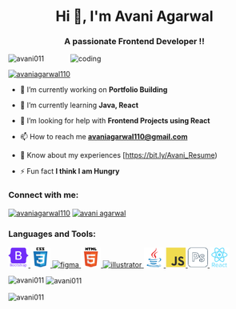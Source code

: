 <h1 align="center">Hi 👋, I'm Avani Agarwal</h1>
<h3 align="center">A passionate Frontend Developer !!<br></h3>

<img align="right" alt="coding" width="380" src="https://cdna.artstation.com/p/assets/images/images/042/631/286/original/bryan-rodriguez-belchibia-1-rightspeed.gif?1635037562">

<p align="left"> <img src="https://komarev.com/ghpvc/?username=avani011&label=Profile%20views&color=0e75b6&style=flat" alt="avani011" /> </p>

<p align="left"> <a href="https://twitter.com/avaniagarwal110" target="blank"><img src="https://img.shields.io/twitter/follow/avaniagarwal110?logo=twitter&style=for-the-badge" alt="avaniagarwal110" /></a> </p>

- 🔭 I’m currently working on **Portfolio Building**

- 🌱 I’m currently learning **Java, React**

- 🤝 I’m looking for help with **Frontend Projects using React**

- 📫 How to reach me **avaniagarwal110@gmail.com**

- 📄 Know about my experiences [https://bit.ly/Avani_Resume)

- ⚡ Fun fact **I think I am Hungry**

<h3 align="left">Connect with me:</h3>
<p align="left">
<a href="https://twitter.com/avaniagarwal110" target="blank"><img align="center" src="https://raw.githubusercontent.com/rahuldkjain/github-profile-readme-generator/master/src/images/icons/Social/twitter.svg" alt="avaniagarwal110" height="30" width="40" /></a>
<a href="https://linkedin.com/in/avani agarwal" target="blank"><img align="center" src="https://raw.githubusercontent.com/rahuldkjain/github-profile-readme-generator/master/src/images/icons/Social/linked-in-alt.svg" alt="avani agarwal" height="30" width="40" /></a>
</p>

<h3 align="left">Languages and Tools:</h3>
<p align="left"> <a href="https://getbootstrap.com" target="_blank" rel="noreferrer"> <img src="https://raw.githubusercontent.com/devicons/devicon/master/icons/bootstrap/bootstrap-plain-wordmark.svg" alt="bootstrap" width="40" height="40"/> </a> <a href="https://www.w3schools.com/css/" target="_blank" rel="noreferrer"> <img src="https://raw.githubusercontent.com/devicons/devicon/master/icons/css3/css3-original-wordmark.svg" alt="css3" width="40" height="40"/> </a> <a href="https://www.figma.com/" target="_blank" rel="noreferrer"> <img src="https://www.vectorlogo.zone/logos/figma/figma-icon.svg" alt="figma" width="40" height="40"/> </a> <a href="https://www.w3.org/html/" target="_blank" rel="noreferrer"> <img src="https://raw.githubusercontent.com/devicons/devicon/master/icons/html5/html5-original-wordmark.svg" alt="html5" width="40" height="40"/> </a> <a href="https://www.adobe.com/in/products/illustrator.html" target="_blank" rel="noreferrer"> <img src="https://www.vectorlogo.zone/logos/adobe_illustrator/adobe_illustrator-icon.svg" alt="illustrator" width="40" height="40"/> </a> <a href="https://www.java.com" target="_blank" rel="noreferrer"> <img src="https://raw.githubusercontent.com/devicons/devicon/master/icons/java/java-original.svg" alt="java" width="40" height="40"/> </a> <a href="https://developer.mozilla.org/en-US/docs/Web/JavaScript" target="_blank" rel="noreferrer"> <img src="https://raw.githubusercontent.com/devicons/devicon/master/icons/javascript/javascript-original.svg" alt="javascript" width="40" height="40"/> </a> <a href="https://www.photoshop.com/en" target="_blank" rel="noreferrer"> <img src="https://raw.githubusercontent.com/devicons/devicon/master/icons/photoshop/photoshop-line.svg" alt="photoshop" width="40" height="40"/> </a> <a href="https://reactjs.org/" target="_blank" rel="noreferrer"> <img src="https://raw.githubusercontent.com/devicons/devicon/master/icons/react/react-original-wordmark.svg" alt="react" width="40" height="40"/> </a> </p>

<p><img align="left" src="https://github-readme-stats.vercel.app/api/top-langs?username=avani011&show_icons=true&locale=en&layout=compact" alt="avani011" /></p>

<p>&nbsp;<img align="center" src="https://github-readme-stats.vercel.app/api?username=avani011&show_icons=true&locale=en" alt="avani011" /></p>

<p><img align="center" src="https://github-readme-streak-stats.herokuapp.com/?user=avani011&" alt="avani011" /></p>
